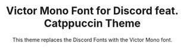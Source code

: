 <div align=center><h1>Victor Mono Font for Discord feat. Catppuccin Theme</h1>
<p>
This theme replaces the Discord Fonts with the Victor Mono font</a>.</p>
